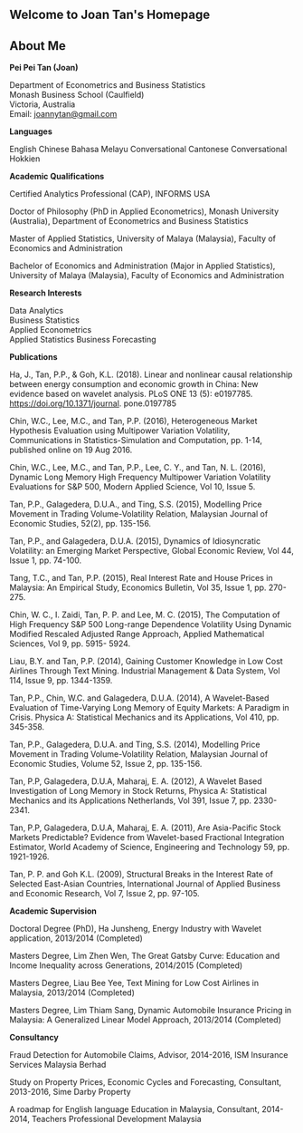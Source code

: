 ## Welcome to Joan Tan's Homepage

## About Me

**Pei Pei Tan (Joan)**


Department of Econometrics and Business Statistics  
Monash Business School (Caulfield)  
Victoria, Australia  
Email: <joannytan@gmail.com>

**Languages**

English
Chinese
Bahasa Melayu
Conversational Cantonese
Conversational Hokkien

**Academic Qualifications**

Certified Analytics Professional (CAP), INFORMS USA

Doctor of Philosophy (PhD in Applied Econometrics), Monash University (Australia), Department of Econometrics and Business Statistics

Master of Applied Statistics, University of Malaya (Malaysia), Faculty of Economics and Administration 

Bachelor of Economics and Administration (Major in Applied Statistics), University of Malaya (Malaysia), Faculty of Economics and Administration 

**Research Interests**

Data Analytics  
Business Statistics  
Applied Econometrics  
Applied Statistics
Business Forecasting  

**Publications**

Ha, J., Tan, P.P., & Goh, K.L. (2018). Linear and nonlinear causal relationship between energy consumption and economic growth in China: New evidence based on wavelet analysis. PLoS ONE 13 (5): e0197785. https://doi.org/10.1371/journal. pone.0197785

Chin, W.C., Lee, M.C., and Tan, P.P. (2016), Heterogeneous Market Hypothesis Evaluation using Multipower Variation Volatility, Communications in Statistics-Simulation and Computation, pp. 1-14, published online on 19 Aug 2016. 

Chin, W.C., Lee, M.C., and Tan, P.P., Lee, C. Y., and Tan, N. L. (2016), Dynamic Long Memory High Frequency Multipower Variation Volatility Evaluations for S&P 500, Modern Applied Science, Vol 10, Issue 5. 

Tan, P.P., Galagedera, D.U.A., and Ting, S.S. (2015), Modelling Price Movement in Trading Volume-Volatility Relation, Malaysian Journal of Economic Studies, 52(2), pp. 135-156.

Tan, P.P., and Galagedera, D.U.A. (2015), Dynamics of Idiosyncratic Volatility: an Emerging Market Perspective, Global Economic Review, Vol 44, Issue 1, pp. 74-100. 

Tang, T.C., and Tan, P.P. (2015), Real Interest Rate and House Prices in Malaysia: An Empirical Study, Economics Bulletin, Vol 35, Issue 1, pp. 270-275.

Chin, W. C., I. Zaidi, Tan, P. P. and Lee, M. C. (2015), The Computation of High Frequency S&P 500 Long-range Dependence Volatility Using Dynamic Modified Rescaled Adjusted Range Approach, Applied Mathematical Sciences, Vol 9, pp. 5915- 5924.

Liau, B.Y. and Tan, P.P. (2014), Gaining Customer Knowledge in Low Cost Airlines Through Text Mining. Industrial Management & Data System, Vol 114, Issue 9, pp. 1344-1359. 

Tan, P.P., Chin, W.C. and Galagedera, D.U.A. (2014), A Wavelet-Based Evaluation of Time-Varying Long Memory of Equity Markets: A Paradigm in Crisis. Physica A: Statistical Mechanics and its Applications, Vol 410, pp. 345-358. 

Tan, P.P., Galagedera, D.U.A. and Ting, S.S. (2014), Modelling Price Movement in Trading Volume-Volatility Relation, Malaysian Journal of Economic Studies, Volume 52, Issue 2, pp. 135-156.

Tan, P.P, Galagedera, D.U.A, Maharaj, E. A. (2012), A Wavelet Based Investigation of Long Memory in Stock Returns, Physica A: Statistical Mechanics and its Applications Netherlands, Vol 391, Issue 7, pp. 2330-2341. 

Tan, P.P, Galagedera, D.U.A, Maharaj, E. A. (2011), Are Asia-Pacific Stock Markets Predictable? Evidence from Wavelet-based Fractional Integration Estimator, World Academy of Science, Engineering and Technology 59, pp. 1921-1926. 

Tan, P. P. and Goh K.L. (2009), Structural Breaks in the Interest Rate of Selected East-Asian Countries, International Journal of Applied Business and Economic Research, Vol 7, Issue 2, pp. 97-105. 

**Academic Supervision**

Doctoral Degree (PhD), Ha Junsheng, Energy Industry with Wavelet application, 2013/2014 (Completed)

Masters Degree, Lim Zhen Wen, The Great Gatsby Curve: Education and Income Inequality across Generations, 2014/2015 (Completed)

Masters Degree, Liau Bee Yee, Text Mining for Low Cost Airlines in Malaysia, 2013/2014 (Completed)

Masters Degree, Lim Thiam Sang, Dynamic Automobile Insurance Pricing in Malaysia: A Generalized Linear Model Approach, 2013/2014 (Completed)

**Consultancy**

Fraud Detection for Automobile Claims, Advisor, 2014-2016, ISM Insurance Services Malaysia Berhad

Study on Property Prices, Economic Cycles and Forecasting, Consultant, 2013-2016, Sime Darby Property

A roadmap for English language Education in Malaysia, Consultant, 2014-2014, Teachers Professional Development Malaysia



